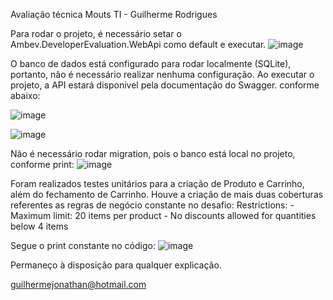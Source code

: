 Avaliação técnica Mouts TI - Guilherme Rodrigues

Para rodar o projeto, é necessário setar o Ambev.DeveloperEvaluation.WebApi como default e executar.
![image](https://github.com/user-attachments/assets/10981dc7-a55c-491b-9600-2ba055d5295c)

O banco de dados está configurado para rodar localmente (SQLite), portanto, não é necessário realizar nenhuma configuração.
Ao executar o projeto, a API estará disponivel pela documentação do Swagger. conforme abaixo:

![image](https://github.com/user-attachments/assets/7a51296c-3e74-414a-9b92-c5e1f03d8e1b)

![image](https://github.com/user-attachments/assets/e142f562-c5cd-4168-88bf-6bacad2015e0)

Não é necessário rodar migration, pois o banco está local no projeto, conforme print:
![image](https://github.com/user-attachments/assets/4eb053fd-6b1f-4d0f-8432-43bd7b091cf5)

Foram realizados testes unitários para a criação de Produto e Carrinho, além do fechamento de Carrinho.
Houve a criação de mais duas coberturas referentes as regras de negócio constante no desafio:
  Restrictions:
     - Maximum limit: 20 items per product
     - No discounts allowed for quantities below 4 items

Segue o print constante no código:
![image](https://github.com/user-attachments/assets/147a2300-b092-4cf3-ae5a-efe58770cbc2)


Permaneço à disposição para qualquer explicação.

guilhermejonathan@hotmail.com
